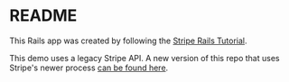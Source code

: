 # README

This Rails app was created by following the [Stripe Rails Tutorial](https://stripe.com/docs/checkout).

This demo uses a legacy Stripe API. A new version of this repo that uses Stripe's newer process [can be found here](https://github.com/StungEye-RRC/Stripe-It-Up).
